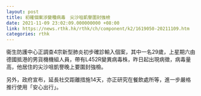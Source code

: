 ```yaml
---
layout: post
title: 初確個案涉變種病毒　尖沙咀凱譽圍封強檢
date: 2021-11-09 23:02:09.000000000 +08:00
link: https://news.rthk.hk/rthk/ch/component/k2/1619050-20211109.htm
categories: rthk
---
```


衞生防護中心正調查4宗新型肺炎初步確診輸入個案，其中一名29歲，上星期六由德國抵港的男貨機機組人員，帶有L452R變異病毒株，昨日起出現病徵，病毒量高，他居住的尖沙咀凱譽晚上要圍封強檢。

另外，政府宣布，延長社交距離措施14天，亦正研究在餐飲處所等，進一步嚴格推行使用「安心出行」。
